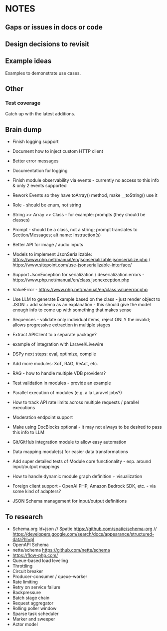 # NOTES

## Gaps or issues in docs or code

## Design decisions to revisit

## Example ideas

Examples to demonstrate use cases.

## Other

### Test coverage

Catch up with the latest additions.

## Brain dump

- Finish logging support
- Document how to inject custom HTTP client
- Better error messages
- Documentation for logging
- Finish module observability via events - currently no access to this info & only 2 events supported
- Rework Events so they have toArray() method, make __toString() use it
- Role - should be enum, not string
- String >> Array >> Class - for example: prompts (they should be classes)
- Prompt - should be a class, not a string; prompt translates to Section/Messages; alt name: Instruction(s)
- Better API for image / audio inputs
 
- Models to implement JsonSerializable: https://www.php.net/manual/en/jsonserializable.jsonserialize.php / https://www.sitepoint.com/use-jsonserializable-interface/
- Support JsonException for serialization / deserialization errors - https://www.php.net/manual/en/class.jsonexception.php
- ValueError - https://www.php.net/manual/en/class.valueerror.php
- Use LLM to generate Example based on the class - just render object to JSON + add schema as an explanation - this should give the model enough info to come up with something that makes sense
- Sequences - validate only individual items, reject ONLY the invalid; allows progressive extraction in multiple stages
- Extract APIClient to a separate package?
- example of integration with Laravel/Livewire
- DSPy next steps: eval, optimize, compile
- Add more modules: XoT, RAG, ReAct, etc.
- RAG - how to handle multiple VDB providers?
- Test validation in modules - provide an example
- Parallel execution of modules (e.g. a la Laravel jobs?)
- How to track API rate limits across multiple requests / parallel executions
- Moderation endpoint support
- Make using DocBlocks optional - it may not always to be desired to pass this info to LLM
- Git/GitHub integration module to allow easy automation
- Data mapping module(s) for easier data transformations
- Add super detailed tests of Module core functionality - esp. around input/output mappings
- How to handle dynamic module graph definition + visualization
- Foreign client support - OpenAI PHP, Amazon Bedrock SDK, etc. - via some kind of adapters?
- JSON Schema management for input/output definitions

## To research

- Schema.org ld+json // Spatie https://github.com/spatie/schema-org // https://developers.google.com/search/docs/appearance/structured-data?hl=pl
- OpenAPI Schema
- nette/schema https://github.com/nette/schema
- https://flow-php.com/
- Queue-based load leveling
- Throttling
- Circuit breaker
- Producer-consumer / queue-worker
- Rate limiting
- Retry on service failure
- Backpressure
- Batch stage chain
- Request aggregator
- Rolling poller window
- Sparse task scheduler
- Marker and sweeper
- Actor model
